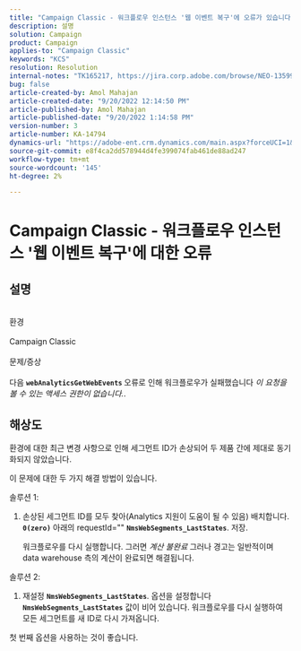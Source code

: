 ```yaml
---
title: "Campaign Classic - 워크플로우 인스턴스 '웹 이벤트 복구'에 오류가 있습니다."
description: 설명
solution: Campaign
product: Campaign
applies-to: "Campaign Classic"
keywords: "KCS"
resolution: Resolution
internal-notes: "TK165217, https://jira.corp.adobe.com/browse/NEO-13599"
bug: false
article-created-by: Amol Mahajan
article-created-date: "9/20/2022 12:14:50 PM"
article-published-by: Amol Mahajan
article-published-date: "9/20/2022 1:14:58 PM"
version-number: 3
article-number: KA-14794
dynamics-url: "https://adobe-ent.crm.dynamics.com/main.aspx?forceUCI=1&pagetype=entityrecord&etn=knowledgearticle&id=0af58dd1-dd38-ed11-9db0-000d3a5c1bcc"
source-git-commit: e8f4ca2dd578944d4fe399074fab461de88ad247
workflow-type: tm+mt
source-wordcount: '145'
ht-degree: 2%

---
```


# Campaign Classic - 워크플로우 인스턴스 &#39;웹 이벤트 복구&#39;에 대한 오류

## 설명

<br>환경 <br><br>
Campaign Classic
<br><br>문제/증상<br><br>
다음 <b>`webAnalyticsGetWebEvents` </b>오류로 인해 워크플로우가 실패했습니다 *이 요청을 볼 수 있는 액세스 권한이 없습니다.*.


## 해상도


환경에 대한 최근 변경 사항으로 인해 세그먼트 ID가 손상되어 두 제품 간에 제대로 동기화되지 않았습니다.

이 문제에 대한 두 가지 해결 방법이 있습니다.

솔루션 1:

1. 손상된 세그먼트 ID를 모두 찾아(Analytics 지원이 도움이 될 수 있음) 배치합니다. <b>`0(zero)`</b> 아래의 requestId=&quot;&quot; <b>`NmsWebSegments_LastStates`</b>. 저장.

   워크플로우를 다시 실행합니다. 그러면 *계산 불완료* 그러나 경고는 일반적이며 data warehouse 측의 계산이 완료되면 해결됩니다.


솔루션 2:

1. 재설정 <b>`NmsWebSegments_LastStates`</b>. 옵션을 설정합니다 <b>`NmsWebSegments_LastStates`</b> 값이 비어 있습니다. 워크플로우를 다시 실행하여 모든 세그먼트를 새 ID로 다시 가져옵니다.




첫 번째 옵션을 사용하는 것이 좋습니다.
